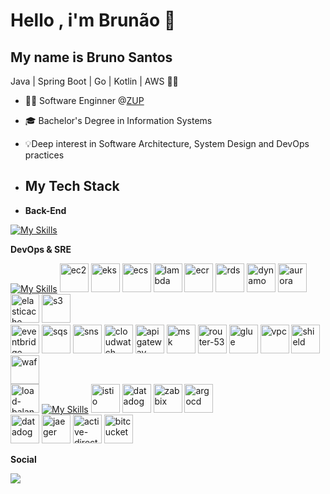 # Hello , i'm Brunão 👋

## My name is Bruno Santos
Java | Spring Boot | Go | Kotlin | AWS 🥷🏻
- 👩‍💻 Software Enginner @[ZUP](https://zup.com.br/)
- 🎓 Bachelor's Degree in Information Systems
- 💡Deep interest in Software Architecture, System Design and DevOps practices

- ## My Tech Stack

- **Back-End**

[![My Skills](https://skillicons.dev/icons?i=java,spring,golang,kotlin,kafka,rabbitmq,postgresql,mysql,redis,mongodb&theme=light)](https://skillicons.dev)

**DevOps & SRE**

[![My Skills](https://skillicons.dev/icons?i=aws)]()
<img alt="ec2" src="https://cloud-icons.onemodel.app/aws/Architecture-Service-Icons_01312023/Arch_Compute/64/Arch_Amazon-EC2_64@5x.png" width="46px" height="46px">
<img alt="eks" src="https://cloud-icons.onemodel.app/aws/Architecture-Service-Icons_01312023/Arch_Containers/48/Arch_Amazon-EKS-Cloud_48.svg" width="46px" height="46px">
<img alt="ecs" src="https://cloud-icons.onemodel.app/aws/Architecture-Service-Icons_01312023/Arch_Containers/48/Arch_Amazon-Elastic-Container-Service_48.svg" width="46px" height="46px">
<img alt="lambda" src="https://cloud-icons.onemodel.app/aws/Architecture-Service-Icons_01312023/Arch_Compute/48/Arch_AWS-Lambda_48.svg" width="46px" height="46px">
<img alt="ecr" src="https://cloud-icons.onemodel.app/aws/Architecture-Service-Icons_01312023/Arch_Containers/48/Arch_Amazon-Elastic-Container-Registry_48.svg" width="46px" height="46px">
<img alt="rds" src="https://cloud-icons.onemodel.app/aws/Architecture-Service-Icons_01312023/Arch_Database/48/Arch_Amazon-RDS_48.svg" width="46px" height="46px">
<img alt="dynamo" src="https://cloud-icons.onemodel.app/aws/Architecture-Service-Icons_01312023/Arch_Database/48/Arch_Amazon-DynamoDB_48.svg" width="46px" height="46px">
<img alt="aurora" src="https://cloud-icons.onemodel.app/aws/Architecture-Service-Icons_01312023/Arch_Database/48/Arch_Amazon-Aurora_48.svg" width="46px" height="46px">
<img alt="elasticache" src="https://cloud-icons.onemodel.app/aws/Architecture-Service-Icons_01312023/Arch_Database/48/Arch_Amazon-ElastiCache_48.svg" width="46px" height="46px">
<img alt="s3" src="https://cloud-icons.onemodel.app/aws/Architecture-Service-Icons_01312023/Arch_Storage/48/Arch_Amazon-Simple-Storage-Service_48.svg" width="46px" height="46px">
<br>
<img alt="eventbridge" src="https://cloud-icons.onemodel.app/aws/Architecture-Service-Icons_01312023/Arch_App-Integration/Arch_48/Arch_Amazon-EventBridge_48.svg" width="46px" height="46px">
<img alt="sqs" src="https://cloud-icons.onemodel.app/aws/Architecture-Service-Icons_01312023/Arch_App-Integration/Arch_48/Arch_Amazon-Simple-Queue-Service_48.svg" width="46px" height="46px">
<img alt="sns" src="https://cloud-icons.onemodel.app/aws/Architecture-Service-Icons_01312023/Arch_App-Integration/Arch_48/Arch_Amazon-Simple-Notification-Service_48.svg" width="46px" height="46px">
<img alt="cloudwatch" src="https://cloud-icons.onemodel.app/aws/Architecture-Service-Icons_01312023/Arch_Management-Governance/48/Arch_Amazon-CloudWatch_48.svg" width="46px" height="46px">
<img alt="apigateway" src="https://cloud-icons.onemodel.app/aws/Architecture-Service-Icons_01312023/Arch_App-Integration/Arch_48/Arch_%20Amazon-API-Gateway_48.svg" width="46px" height="46px">
<img alt="msk" src="https://cloud-icons.onemodel.app/aws/Architecture-Service-Icons_01312023/Arch_Analytics/Arch_48/Arch_Amazon-Managed-Streaming-for-Apache-Kafka_48.svg" width="46px" height="46px">
<img alt="router-53" src="https://cloud-icons.onemodel.app/aws/Architecture-Service-Icons_01312023/Arch_Networking-Content-Delivery/64/Arch_Amazon-Route-53_64@5x.png" width="46px" height="46px">
<img alt="glue" src="https://cloud-icons.onemodel.app/aws/Architecture-Service-Icons_01312023/Arch_Analytics/Arch_48/Arch_AWS-Glue_48.svg" width="46px" height="46px">
<img alt="vpc" src="https://cloud-icons.onemodel.app/aws/Architecture-Service-Icons_01312023/Arch_Networking-Content-Delivery/48/Arch_Amazon-Virtual-Private-Cloud_48.svg" width="46px" height="46px">
<img alt="shield" src="https://cloud-icons.onemodel.app/aws/Architecture-Service-Icons_01312023/Arch_Security-Identity-Compliance/48/Arch_AWS-Shield_48.svg" width="46px" height="46px">
<img alt="waf" src="https://cloud-icons.onemodel.app/aws/Architecture-Service-Icons_01312023/Arch_Security-Identity-Compliance/48/Arch_AWS-WAF_48.svg" width="46px" height="46px">
<br>
<img alt="load-balancer" src="https://cloud-icons.onemodel.app/aws/Architecture-Service-Icons_01312023/Arch_Networking-Content-Delivery/48/Arch_Elastic-Load-Balancing_48.svg" width="46px" height="46px">
[![My Skills](https://skillicons.dev/icons?i=docker,kubernetes,grafana,prometheus,ansible,terraform)]()
<img alt="istio" src="https://dt-cdn.net/hub/logos/istio-and-envoy-service-mesh-prometheus.png" width="46" height="46"/>
<img alt="datadog" src="https://encrypted-tbn0.gstatic.com/images?q=tbn:ANd9GcTdjkTMvj42vuYcmDntHYVT5lqGeEtPtK2Gmg&s" width="46px" height="46px">
<img alt="zabbix" src="https://www.vectorlogo.zone/logos/zabbix/zabbix-icon.svg" width="46" height="46"/>
<img alt="argocd" src="https://www.vectorlogo.zone/logos/argoprojio/argoprojio-icon.svg" width="46" height="46"/>
<br>
<img alt="datadog" src="https://static-00.iconduck.com/assets.00/datadog-icon-1915x2048-i5fk5tcw.png" width="46" height="46"/>
<img alt="jaeger" src="https://encrypted-tbn0.gstatic.com/images?q=tbn:ANd9GcSbiA0ETD6XFeMk7fSPnZOUvEqReLuWvy08Rw&s" width="46" height="46"/>
<img alt="active-directory" src="https://cdn.worldvectorlogo.com/logos/azure-active-directory-1.svg" width="46" height="46"/>
<img alt="bitcucket" src="https://encrypted-tbn0.gstatic.com/images?q=tbn:ANd9GcTy_s3eLcMBJLgOvc5kbm0UOrap8VvfPZ1zOg&s" width="46" height="46"/>

**Social**

<img src="https://github-readme-stats.vercel.app/api/top-langs/?username=Brun0Santos&hide=html,powershell,shell,css&size_weight=0.03&count_weight=0&langs_count=5&layout=compact&theme=default">
